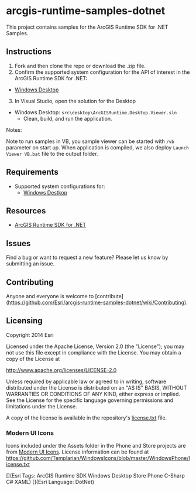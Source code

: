 # arcgis-runtime-samples-dotnet

This project contains samples for the ArcGIS Runtime SDK for .NET Samples.

## Instructions 

1. Fork and then clone the repo or download the .zip file. 
2. Confirm the supported system configuration for the API of interest in the ArcGIS Runtime SDK for .NET:
  * [Windows Desktop](http://developers.arcgis.com/net/desktop/guide/system-requirements.htm)
3. In Visual Studio, open the solution for the Desktop
  * Windows Desktop: `src\desktop\ArcGISRuntime.Desktop.Viewer.sln`  
	   - Clean, build, and run the application.

Notes:

Note to run samples in VB, you sample viewer can be started with `/vb` parameter on start up. When application is compiled, we also deploy `Launch Viewer VB.bat` file to the output folder.

## Requirements

* Supported system configurations for: 
  * [Windows Destkop](http://developers.arcgis.com/net/desktop/guide/system-requirements.htm)

## Resources

* [ArcGIS Runtime SDK for .NET](http://esriurl.com/dotnetsdk)

## Issues

Find a bug or want to request a new feature?  Please let us know by submitting an issue.

## Contributing

Anyone and everyone is welcome to [contribute] (https://github.com/Esri/arcgis-runtime-samples-dotnet/wiki/Contributing). 

## Licensing
Copyright 2014 Esri

Licensed under the Apache License, Version 2.0 (the "License");
you may not use this file except in compliance with the License.
You may obtain a copy of the License at

   http://www.apache.org/licenses/LICENSE-2.0

Unless required by applicable law or agreed to in writing, software
distributed under the License is distributed on an "AS IS" BASIS,
WITHOUT WARRANTIES OR CONDITIONS OF ANY KIND, either express or implied.
See the License for the specific language governing permissions and
limitations under the License.

A copy of the license is available in the repository's [license.txt](/license.txt) file.

### Modern UI Icons
Icons included under the Assets folder in the Phone and Store projects are from [Modern UI Icons](http://modernuiicons.com/). License information can be found at https://github.com/Templarian/WindowsIcons/blob/master/WindowsPhone/license.txt 

[](Esri Tags: ArcGIS Runtime SDK Windows Desktop Store Phone C-Sharp C# XAML)
[](Esri Language: DotNet)
